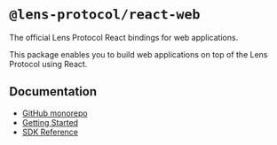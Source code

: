 # `@lens-protocol/react-web`

The official Lens Protocol React bindings for web applications.

This package enables you to build web applications on top of the Lens Protocol using React.

## Documentation

- [GitHub monorepo](https://github.com/lens-protocol/lens-sdk)
- [Getting Started](https://lens-protocol.github.io/lens-sdk/modules/_lens_protocol_react_web.html#md:quick-start)
- [SDK Reference](https://lens-protocol.github.io/lens-sdk/modules/_lens_protocol_react_web.html)
